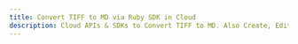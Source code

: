---title: Convert TIFF to MD via Ruby SDK in Clouddescription: Cloud APIs & SDKs to Convert TIFF to MD. Also Create, Edit & Render Microsoft Word & OpenOffice documents in the Cloud.---